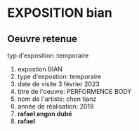 #  EXPOSITION bian 
## Oeuvre retenue 
typ  d'exposition :temporaire 


1. expostion BIAN 
2. type d'expostion: temporaire
3. date de visite 3 février 2023
4. titre de l'oeuvre: PERFORMENCE BODY
5. nom de l'artiste: chen tianz
6. année de réalisation: 2019
7. **rafael angon dubé**
8.  **rafael**
